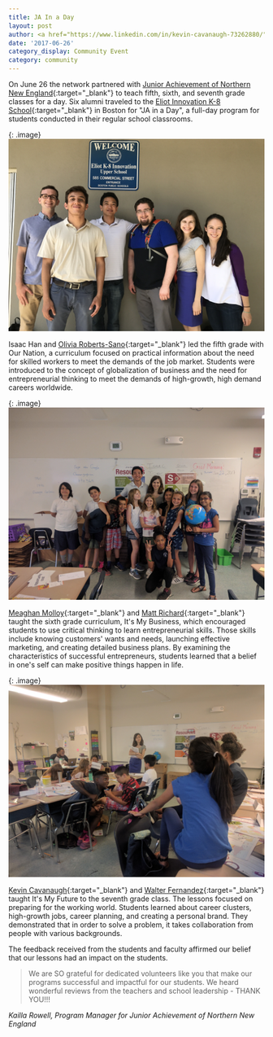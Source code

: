 ```yaml
---
title: JA In a Day
layout: post
author: <a href="https://www.linkedin.com/in/kevin-cavanaugh-73262880/" target="_blank">Kevin Cavanaugh</a>
date: '2017-06-26'
category_display: Community Event
category: community
---
```


On June 26 the network partnered with [Junior Achievement of Northern New England](https://www.juniorachievement.org/web/ja-usa/home){:target="_blank"} to teach fifth, sixth, and seventh grade classes for a day. Six alumni traveled to the [Eliot Innovation K-8 School](https://eliotk8school.org/){:target="_blank"} in Boston for "JA in a Day", a full-day program for students conducted in their regular school classrooms.

{: .image}
<img src="/img/ja_in_a_day/group_photo.jpg" width="800" />

Isaac Han and [Olivia Roberts-Sano](https://www.linkedin.com/in/oliviarobertssano/){:target="_blank"} led the fifth grade with Our Nation, a curriculum focused on practical information about the need for skilled workers to meet the demands of the job market. Students were introduced to the concept of globalization of business and the need for entrepreneurial thinking to meet the demands of high-growth, high demand careers worldwide.

{: .image}
<img src="/img/ja_in_a_day/IMG_20170626_125044.jpg" width="800" />

[Meaghan Molloy](https://www.linkedin.com/in/meaghan-molloy-7311ba68/){:target="_blank"} and [Matt Richard](https://www.linkedin.com/in/matthew-richard-9b5a6862/){:target="_blank"} taught the sixth grade curriculum, It's My Business, which encouraged students to use critical thinking to learn entrepreneurial skills. Those skills include knowing customers' wants and needs, launching effective marketing, and creating detailed business plans. By examining the characteristics of successful entrepreneurs, students learned that a belief in one's self can make positive things happen in life.

{: .image}
<img src="/img/ja_in_a_day/IMG_20170626_124436.jpg" width="800" />

[Kevin Cavanaugh](https://www.linkedin.com/in/kevin-cavanaugh-73262880/){:target="_blank"} and [Walter Fernandez](https://www.linkedin.com/in/walter-fernandez-pereira-247014a8/){:target="_blank"} taught It's My Future to the seventh grade class. The lessons focused on preparing for the working world. Students learned about career clusters, high-growth jobs, career planning, and creating a personal brand. They demonstrated that in order to solve a problem, it takes collaboration from people with various backgrounds. 

The feedback received from the students and faculty affirmed our belief that our lessons had an impact on the students. 

> We are SO grateful for dedicated volunteers like you that make our programs successful and impactful for our students.  We heard wonderful reviews from the teachers and school leadership - THANK YOU!!!

<i>Kailla Rowell, Program Manager for Junior Achievement of Northern New England</i>
